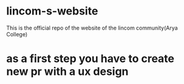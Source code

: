 # lincom-s-website
This is the official repo of the website of the lincom community(Arya College) 

# as a first step you have to create new pr with a ux design